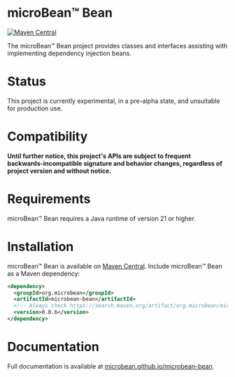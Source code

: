 # microBean™ Bean

[![Maven Central](https://img.shields.io/maven-central/v/org.microbean/microbean-bean.svg?label=Maven%20Central)](https://search.maven.org/artifact/org.microbean/microbean-bean)

The microBean™ Bean project provides classes and interfaces assisting with implementing dependency injection beans.

# Status

This project is currently experimental, in a pre-alpha state, and unsuitable for production use.

# Compatibility

**Until further notice, this project's APIs are subject to frequent backwards-incompatible signature and behavior
changes, regardless of project version and without notice.**

# Requirements

microBean™ Bean requires a Java runtime of version 21 or higher.

# Installation

microBean™ Bean is available on [Maven Central](https://search.maven.org/).  Include microBean™ Bean as a Maven
dependency:

```xml
<dependency>
  <groupId>org.microbean</groupId>
  <artifactId>microbean-bean</artifactId>
  <!-- Always check https://search.maven.org/artifact/org.microbean/microbean-bean for up-to-date available versions. -->
  <version>0.0.6</version>
</dependency>
```

# Documentation

Full documentation is available at [microbean.github.io/microbean-bean](https://microbean.github.io/microbean-bean/).
